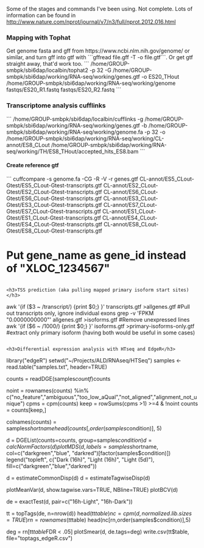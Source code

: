 Some of the stages and commands I've been using. Not complete.
Lots of information can be found in http://www.nature.com/nprot/journal/v7/n3/full/nprot.2012.016.html

<h3>Mapping with Tophat</h3>
Get genome fasta and gff from https://www.ncbi.nlm.nih.gov/genome/ or similar, and turn gff into gtf with ```gffread file.gff -T -o file.gtf```. Or get gtf straight away, that'd work too.
```
/home/GROUP-smbpk/sbi6dap/localbin/tophat2 -p 32 -G /home/GROUP-smbpk/sbi6dap/working/RNA-seq/working/genes.gtf -o ES20_THout /home/GROUP-smbpk/sbi6dap/working/RNA-seq/working/genome fastqs/ES20_R1.fastq fastqs/ES20_R2.fastq
```

<h3>Transcriptome analysis cufflinks</h3>
```
/home/GROUP-smbpk/sbi6dap/localbin/cufflinks -g /home/GROUP-smbpk/sbi6dap/working/RNA-seq/working/genes.gtf -b /home/GROUP-smbpk/sbi6dap/working/RNA-seq/working/genome.fa -p 32 -o /home/GROUP-smbpk/sbi6dap/working/RNA-seq/working/CL-annot/ES8_CLout /home/GROUP-smbpk/sbi6dap/working/RNA-seq/working/TH/ES8_THout/accepted_hits_ES8.bam
```

<h4>Create reference gtf</h4>
```
cuffcompare -s genome.fa -CG -R -V -r genes.gtf CL-annot/ES5_CLout-Gtest/ES5_CLout-Gtest-transcripts.gtf CL-annot/ES2_CLout-Gtest/ES2_CLout-Gtest-transcripts.gtf CL-annot/ES6_CLout-Gtest/ES6_CLout-Gtest-transcripts.gtf CL-annot/ES3_CLout-Gtest/ES3_CLout-Gtest-transcripts.gtf CL-annot/ES7_CLout-Gtest/ES7_CLout-Gtest-transcripts.gtf CL-annot/ES1_CLout-Gtest/ES1_CLout-Gtest-transcripts.gtf CL-annot/ES4_CLout-Gtest/ES4_CLout-Gtest-transcripts.gtf CL-annot/ES8_CLout-Gtest/ES8_CLout-Gtest-transcripts.gtf

# Put gene_name as gene_id instead of "XLOC_1234567"

```

<h3>TSS prediction (aka pulling mapped primary isoform start sites)</h3>
```
awk '{if ($3 ~ /transcript/) {print $0;} }' transcripts.gtf >allgenes.gtf         #Pull out transcripts only, ignore individual exons
grep -v 'FPKM "0.0000000000"' allgenes.gtf >isoforms.gtf                          #Remove unexpressed lines
awk '{if ($6 ~ /1000/) {print $0;} }' isoforms.gtf >primary-isoforms-only.gtf       #extract only primary isoform (having both would be useful in some cases)
```

<h3>Differential expression analysis with HTseq and EdgeR</h3>
```
library("edgeR")
setwd("~/Projects/ALD/RNAseq/HTSeq")
samples <- read.table("samples.txt", header=TRUE)

counts = readDGE(samples$countf)$counts

noint = rownames(counts) %in% c("no_feature","ambiguous","too_low_aQual","not_aligned","alignment_not_unique")
cpms = cpm(counts)
keep = rowSums(cpms >1) >=4 & !noint
counts = counts[keep,]

colnames(counts) = samples$shortname
head(counts[,order(samples$condition)], 5)

d = DGEList(counts=counts, group=samples$condition)
d = calcNormFactors(d)
plotMDS(d, labels=samples$shortname, col=c("darkgreen","blue", "darkred")[factor(samples$condition)])
legend("topleft", c("Dark (16h)", "Light (16h)", "Light (5d)"), fill=c("darkgreen","blue","darkred"))

d = estimateCommonDisp(d)
d = estimateTagwiseDisp(d)

plotMeanVar(d, show.tagwise.vars=TRUE, NBline=TRUE)
plotBCV(d)

de = exactTest(d, pair=c("16h-Light", "16h-Dark"))

tt = topTags(de, n=nrow(d))
head(tt$table)
nc = cpm(d, normalized.lib.sizes=TRUE)
rn = rownames(tt$table)
head(nc[rn,order(samples$condition)],5)

deg = rn[tt$table$FDR < .05]
plotSmear(d, de.tags=deg)
write.csv(tt$table, file="toptags_edgeR.csv")
```
